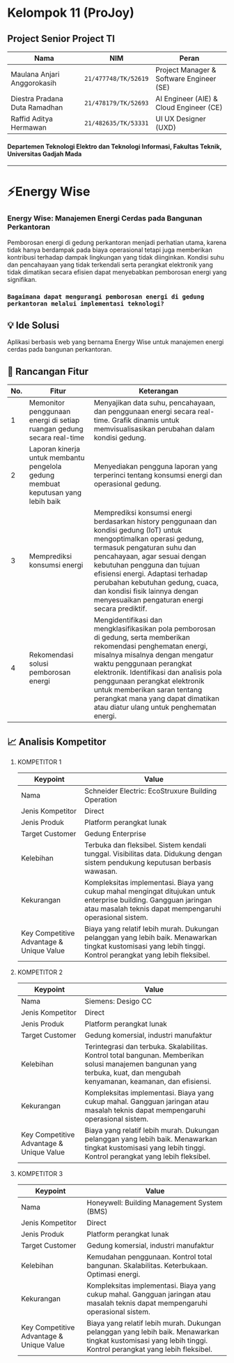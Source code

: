 # Kelompok 11 (ProJoy)
## Project Senior Project TI

| Nama | NIM | Peran |
| ---- | --- | ----- |
| Maulana Anjari Anggorokasih | `21/477748/TK/52619` | Project Manager & Software Engineer (SE) |
| Diestra Pradana Duta Ramadhan | `21/478179/TK/52693` | AI Engineer (AIE) & Cloud Engineer (CE) |
| Raffid Aditya Hermawan | `21/482635/TK/53331` | UI UX Designer (UXD) |


#### Departemen Teknologi Elektro dan Teknologi Informasi, Fakultas Teknik, Universitas Gadjah Mada

<hr>

# ⚡Energy Wise
### Energy Wise: Manajemen Energi Cerdas pada Bangunan Perkantoran

Pemborosan energi di gedung perkantoran menjadi perhatian utama, karena tidak hanya berdampak pada biaya operasional tetapi juga memberikan kontribusi terhadap dampak lingkungan yang tidak diinginkan. Kondisi suhu dan pencahayaan yang tidak terkendali serta perangkat elektronik yang tidak dimatikan secara efisien dapat menyebabkan pemborosan energi yang signifikan.

### `Bagaimana dapat mengurangi pemborosan energi di gedung perkantoran melalui implementasi teknologi?`

## 💡 Ide Solusi
Aplikasi berbasis web yang bernama Energy Wise untuk manajemen energi cerdas pada bangunan perkantoran.

## 🧩 Rancangan Fitur

| No. | Fitur | Keterangan |
| --- | ----- | ---------- |
|1| Memonitor penggunaan energi di setiap ruangan gedung secara real-time | Menyajikan data suhu, pencahayaan, dan penggunaan energi secara real-time. Grafik dinamis untuk memvisualisasikan perubahan dalam kondisi gedung. |
|2| Laporan kinerja untuk membantu pengelola gedung membuat keputusan yang lebih baik | Menyediakan pengguna laporan yang terperinci tentang konsumsi energi dan operasional gedung. |
|3| Memprediksi konsumsi energi | Memprediksi konsumsi energi berdasarkan history penggunaan dan kondisi gedung (IoT) untuk mengoptimalkan operasi gedung, termasuk pengaturan suhu dan pencahayaan, agar sesuai dengan kebutuhan pengguna dan tujuan efisiensi energi. Adaptasi terhadap perubahan kebutuhan gedung, cuaca, dan kondisi fisik lainnya dengan menyesuaikan pengaturan energi secara prediktif. |
|4| Rekomendasi solusi pemborosan energi | Mengidentifikasi dan mengklasifikasikan pola pemborosan di gedung, serta memberikan rekomendasi penghematan energi, misalnya misalnya dengan mengatur waktu penggunaan perangkat elektronik. Identifikasi dan analisis pola penggunaan perangkat elektronik untuk memberikan saran tentang perangkat mana yang dapat dimatikan atau diatur ulang untuk penghematan energi. |

## 📈 Analisis Kompetitor

1. KOMPETITOR 1
   
   | Keypoint | Value |
   | --- | --- |
   | Nama | Schneider Electric: EcoStruxure Building Operation |
   | Jenis Kompetitor | Direct |
   | Jenis Produk | Platform perangkat lunak |
   | Target Customer | Gedung Enterprise |
   | Kelebihan | Terbuka dan fleksibel. Sistem kendali tunggal. Visibilitas data. Didukung dengan sistem pendukung keputusan berbasis wawasan. |
   | Kekurangan | Kompleksitas implementasi. Biaya yang cukup mahal mengingat ditujukan untuk enterprise building. Gangguan jaringan atau masalah teknis dapat mempengaruhi operasional sistem. |
   | Key Competitive Advantage & Unique Value | Biaya yang relatif lebih murah. Dukungan pelanggan yang lebih baik. Menawarkan tingkat kustomisasi yang lebih tinggi. Kontrol perangkat yang lebih fleksibel. |
2. KOMPETITOR 2
   
   | Keypoint | Value |
   | --- | --- |
   | Nama | Siemens: Desigo CC |
   | Jenis Kompetitor | Direct |
   | Jenis Produk | Platform perangkat lunak |
   | Target Customer | Gedung komersial, industri manufaktur |
   | Kelebihan | Terintegrasi dan terbuka. Skalabilitas. Kontrol total bangunan. Memberikan solusi manajemen bangunan yang terbuka, kuat, dan mengubah kenyamanan, keamanan, dan efisiensi. |
   | Kekurangan | Kompleksitas implementasi. Biaya yang cukup mahal. Gangguan jaringan atau masalah teknis dapat mempengaruhi operasional sistem. |
   | Key Competitive Advantage & Unique Value | Biaya yang relatif lebih murah. Dukungan pelanggan yang lebih baik. Menawarkan tingkat kustomisasi yang lebih tinggi. Kontrol perangkat yang lebih fleksibel. |
3. KOMPETITOR 3
   
   | Keypoint | Value |
   | --- | --- |
   | Nama | Honeywell: Building Management System (BMS) |
   | Jenis Kompetitor | Direct |
   | Jenis Produk | Platform perangkat lunak |
   | Target Customer | Gedung komersial, industri manufaktur |
   | Kelebihan | Kemudahan penggunaan. Kontrol total bangunan. Skalabilitas. Keterbukaan. Optimasi energi. |
   | Kekurangan | Kompleksitas implementasi. Biaya yang cukup mahal. Gangguan jaringan atau masalah teknis dapat mempengaruhi operasional sistem. |
   | Key Competitive Advantage & Unique Value | Biaya yang relatif lebih murah. Dukungan pelanggan yang lebih baik. Menawarkan tingkat kustomisasi yang lebih tinggi. Kontrol perangkat yang lebih fleksibel. |
